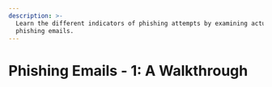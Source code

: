 ```yaml
---
description: >-
  Learn the different indicators of phishing attempts by examining actual
  phishing emails.
---
```


# Phishing Emails - 1: A  Walkthrough

